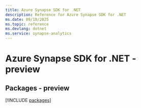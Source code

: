 ```yaml
---
title: Azure Synapse SDK for .NET
description: Reference for Azure Synapse SDK for .NET
ms.date: 09/10/2025
ms.topic: reference
ms.devlang: dotnet
ms.service: synapse-analytics
---
```

# Azure Synapse SDK for .NET - preview
## Packages - preview
[!INCLUDE [packages](synapse-index.md)]